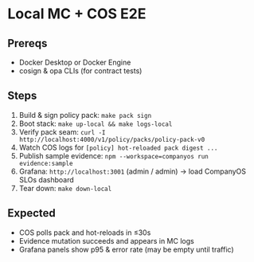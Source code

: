 # Local MC + COS E2E

## Prereqs

- Docker Desktop or Docker Engine
- cosign & opa CLIs (for contract tests)

## Steps

1. Build & sign policy pack: `make pack sign`
2. Boot stack: `make up-local && make logs-local`
3. Verify pack seam: `curl -I http://localhost:4000/v1/policy/packs/policy-pack-v0`
4. Watch COS logs for `[policy] hot-reloaded pack digest ...`
5. Publish sample evidence: `npm --workspace=companyos run evidence:sample`
6. Grafana: `http://localhost:3001` (admin / admin) → load CompanyOS SLOs dashboard
7. Tear down: `make down-local`

## Expected

- COS polls pack and hot-reloads in ≤30s
- Evidence mutation succeeds and appears in MC logs
- Grafana panels show p95 & error rate (may be empty until traffic)

